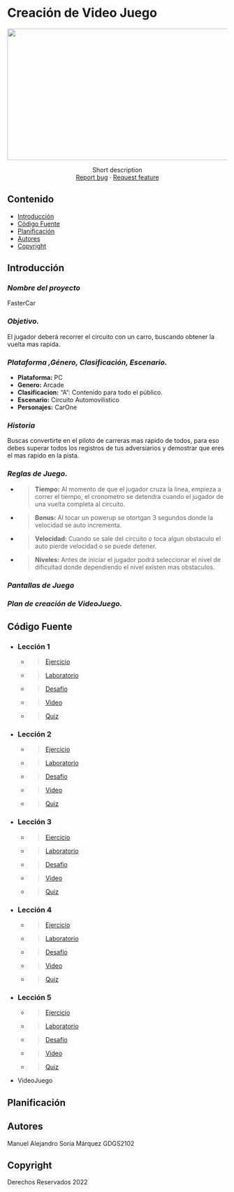 # Creación de Video Juego
<p align="center">
    <img src="https://i0.wp.com/www.silviagaliana.com/wp-content/uploads/2014/04/Fondo-Super-Mario-para-Twitter.jpg" alt="Logo" width=1200 height=300>

  <p align="center">
    Short description
    <br>
    <a href="https://reponame/issues/new?template=bug.md">Report bug</a>
    ·
    <a href="https://reponame/issues/new?template=feature.md&labels=feature">Request feature</a>
  </p>
</p>


## Contenido

- [Introducción](#introducción)
- [Código Fuente](#código-fuente)
- [Planificación](#planificación)
- [Autores](#autores)
- [Copyright](#copyright)


## Introducción

### *Nombre del proyecto*
FasterCar
 ### *Objetivo.*
El jugador deberá recorrer el circuito con un carro, buscando obtener la vuelta mas rapida.
 ### *Plataforma ,Género, Clasificación, Escenario.*
 * **Plataforma:**  PC
 * **Genero:**  Arcade
 * **Clasificacion:**  “A”: Contenido para todo el público.
 * **Escenario:** Circuito Automovilistico 
 * **Personajes:**  CarOne

 ### *Historia*
Buscas convertirte en el piloto de carreras mas rapido de todos, para eso debes superar todos los registros de tus adversiarios y demostrar
que eres el mas rapido en la pista. 

 ### *Reglas de Juego.*
   * > **Tiempo:** Al momento de que el jugador cruza la linea, empieza a correr el tiempo, el cronometro se detendra cuando el jugador de una vuelta completa al circuito.
   * > **Bonus:** Al tocar un powerup se otortgan 3 segundos donde la velocidad se auto incrementa.
   * > **Velocidad:** Cuando se sale del circuito o toca algun obstaculo el auto pierde velocidad o se puede detener.
   * > **Niveles:** Antes de iniciar el jugador podrá seleccionar el nivel de dificultad donde dependiendo el nivel existen mas obstaculos.
    
 ### *Pantallas de Juego*
 ### *Plan de creación de VideoJuego.*

## Código Fuente

* ### Lección 1
  * > [Ejercicio](https://github.com/alexsoriamqz/Unity_MASM/tree/main/Unidad1/Ejercicio1.unitypackage)
  * > [Laboratorio](https://utnorteguanajuato-my.sharepoint.com/:w:/g/personal/1219100416_alumnos_utng_edu_mx/EdXdcgTCJzJIldlW7X-0OjgBX_lTqVrGHDLaJ3ZpOjFOaQ?e=dxD71s)
  * > [Desafío](https://github.com/alexsoriamqz/Unity_MASM/tree/main/Unidad1/Challenge_1.unitypackage)
  * > [Video](https://drive.google.com/file/d/1-PuEjfYmz6MUqpU3IqiNugVggqBx7HIt/view)
  * > [Quiz](https://github.com/alexsoriamqz/Unity_MASM/blob/main/Unidad1/Examen_1.png)
* ### Lección 2
  * > [Ejercicio](https://github.com/alexsoriamqz/Unity_MASM/tree/main/Unidad2/Ejercicio2.unitypackage)
  * > [Laboratorio](https://github.com/alexsoriamqz/Unity_MASM/tree/main/Unidad2/lab2.unitypackage)
  * > [Desafío](https://github.com/alexsoriamqz/Unity_MASM/tree/main/Unidad2/Challenge_2.unitypackage)
  * > [Video](https://drive.google.com/file/d/1-PuEjfYmz6MUqpU3IqiNugVggqBx7HIt/view)
  * > [Quiz](https://github.com/alexsoriamqz/Unity_MASM/blob/main/Unidad2/Examen_2.png)
* ### Lección 3
  * > [Ejercicio](https://github.com/alexsoriamqz/Unity_MASM/tree/main/Unidad3/Ejercicio3.unitypackage)
  * > [Laboratorio](https://github.com/alexsoriamqz/Unity_MASM/tree/main/Unidad3/lab3.unitypackage)
  * > [Desafío](https://github.com/alexsoriamqz/Unity_MASM/tree/main/Unidad3/Challenge_3.unitypackage)
  * > [Video]()
  * > [Quiz](https://drive.google.com/file/d/1i08j6IAt1CZMn-r869-tKPuHxPtzpVLL/view?usp=sharing)
* ### Lección 4
  * > [Ejercicio](https://github.com/alexsoriamqz/Unity_MASM/tree/main/Unidad4/Ejercicio4.unitypackage)
  * > [Laboratorio](https://github.com/alexsoriamqz/Unity_MASM/tree/main/Unidad4/lab4.unitypackage)
  * > [Desafío](https://github.com/alexsoriamqz/Unity_MASM/tree/main/Unidad4/Challenge_4.unitypackage)
  * > [Video]()
  * > [Quiz](https://drive.google.com/file/d/1W5KKkOR4DHskOFvOdkZv4yB6OKsIxoHv/view?usp=sharing)
* ### Lección 5
  * > [Ejercicio](https://github.com/alexsoriamqz/Unity_MASM/tree/main/Unidad5/Ejercicio5.unitypackage)
  * > [Laboratorio](https://github.com/alexsoriamqz/Unity_MASM/tree/main/Unidad5/lab5.unitypackage)
  * > [Desafío](https://github.com/alexsoriamqz/Unity_MASM/tree/main/Unidad5/Challenge_5.unitypackage)
  * > [Video]()
  * > [Quiz](https://drive.google.com/file/d/1Fm9BVniQOOABHTasZGKOou3W4Zd_44bQ/view?usp=sharing)
* VideoJuego

## Planificación

## Autores
Manuel Alejandro Soria Márquez GDGS2102

## Copyright
Derechos Reservados 2022
